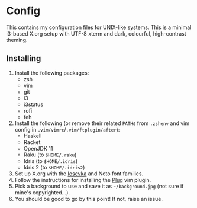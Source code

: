 # Config

This contains my configuration files for UNIX-like systems. This is a minimal
i3-based X.org setup with UTF-8 xterm and dark, colourful, high-contrast
theming.

## Installing

1. Install the following packages:
    - zsh
    - vim
    - git
    - i3
    - i3status
    - rofi
    - feh
2. Install the following (or remove their related `PATH`s from `.zshenv` and vim config in `.vim/vimrc`/`.vim/ftplugin/after`):
    - Haskell
    - Racket
    - OpenJDK 11
    - Raku (to `$HOME/.raku`)
    - Idris (to `$HOME/.idris`)
    - Idris 2 (to `$HOME/.idris2`)
3. Set up X.org with the [Iosevka](https://github.com/be5invis/Iosevka) and Noto font families.
4. Follow the instructions for installing the [Plug](https://github.com/junegunn/vim-plug) vim plugin.
5. Pick a background to use and save it as `~/background.jpg` (not sure if mine's copyrighted...).
6. You should be good to go by this point! If not, raise an issue.

